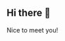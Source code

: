 ## Hi there 👋

<!--
My name is Bulat Mannanov. I am currently studying at HSE, where I am focused on learning machine learning, C++, and mathematics. I am looking for assistance with C++ and math. Feel free to ask me about data science or school-level math. You can reach me at HSE, MSC. My pronouns are he/him. A fun fact about me is that I moved from Chelyabinsk to enter HSE, and I enjoy skiing and relaxing in my free time. Nice to meet you!

- 🔭 I’m currently study at HSE
- 🌱 I’m currently learning ML, C++, mathematics
- 🤔 I’m looking for help with C++, math
- 💬 Ask me about DS, school math
- 📫 How to reach me: HSE, MSC
- 😄 Pronouns: He
- ⚡ Fun fact: I came from Chelyabinsk to enter HSE. I love skiing and chilling.
--> Nice to meet you!
    
